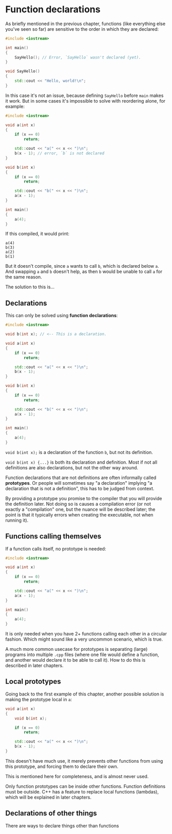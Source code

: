# Function declarations

As briefly mentioned in the previous chapter, functions (like everything else you've seen so far) are sensitive to the order in which they are declared:

```cpp
#include <iostream>

int main()
{
    SayHello(); // Error, `SayHello` wasn't declared (yet).
}

void SayHello()
{
    std::cout << "Hello, world!\n";
}
```

In this case it's not an issue, because defining `SayHello` before `main` makes it work. But in some cases it's impossible to solve with reordering alone, for example:

```cpp
#include <iostream>

void a(int x)
{
    if (x == 0)
        return;

    std::cout << "a(" << x << ")\n";
    b(x - 1); // error, `b` is not declared
}

void b(int x)
{
    if (x == 0)
        return;

    std::cout << "b(" << x << ")\n";
    a(x - 1);
}

int main()
{
    a(4);
}
```

If this compiled, it would print:
```
a(4)
b(3)
a(2)
b(1)
```
But it doesn't compile, since `a` wants to call `b`, which is declared below `a`. And swapping `a` and `b` doesn't help, as then `b` would be unable to call `a` for the same reason.

The solution to this is...

## Declarations

This can only be solved using **function declarations**:

```cpp
#include <iostream>

void b(int x); // <-- This is a declaration.

void a(int x)
{
    if (x == 0)
        return;

    std::cout << "a(" << x << ")\n";
    b(x - 1);
}

void b(int x)
{
    if (x == 0)
        return;

    std::cout << "b(" << x << ")\n";
    a(x - 1);
}

int main()
{
    a(4);
}
```

`void b(int x);` is a declaration of the function `b`, but not its definition.

`void b(int x) {...}` is both its declaration and definition. Most if not all definitions are also declarations, but not the other way around.

Function declarations that are not definitions are often informally called **prototypes**. Or people will sometimes say "a declaration" implying "a declaration that is not a definition", this has to be judged from context.

By providing a prototype you promise to the compiler that you will provide the definition later. Not doing so is causes a compilation error (or not exactly a "compilation" one, but the nuance will be described later; the point is that it typically errors when creating the executable, not when running it).

## Functions calling themselves

If a function calls itself, no prototype is needed:

```cpp
#include <iostream>

void a(int x)
{
    if (x == 0)
        return;

    std::cout << "a(" << x << ")\n";
    a(x - 1);
}

int main()
{
    a(4);
}
```

It is only needed when you have 2+ functions calling each other in a circular fashion. Which might sound like a very uncommon scenario, which is true.

A much more common usecase for prototypes is separating (large) programs into multiple `.cpp` files (where one file would define a function, and another would declare it to be able to call it). How to do this is described in later chapters.

## Local prototypes

Going back to the first example of this chapter, another possible solution is making the prototype local in `a`:
```cpp
void a(int x)
{
    void b(int x);

    if (x == 0)
        return;

    std::cout << "a(" << x << ")\n";
    b(x - 1);
}
```
This doesn't have much use, it merely prevents other functions from using this prototype, and forcing them to declare their own.

This is mentioned here for completeness, and is almost never used.

Only function prototypes can be inside other functions. Function definitions must be outside. C++ has a feature to replace local functions (lambdas), which will be explained in later chapters.

## Declarations of other things

There are ways to declare things other than functions
